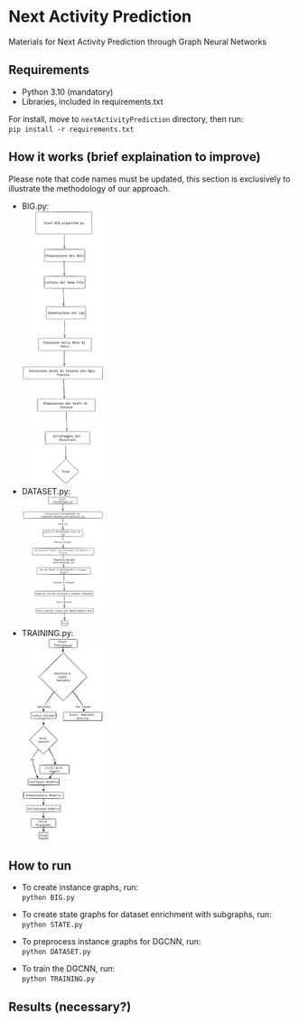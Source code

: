 # Next Activity Prediction
Materials for Next Activity Prediction through Graph Neural Networks

## Requirements
- Python 3.10 (mandatory)
- Libraries, included in requirements.txt

For install, move to ``nextActivityPrediction`` directory, then run: <br>
``pip install -r requirements.txt``

## How it works (brief explaination to improve)
Please note that code names must be updated, this section is exclusively to illustrate the methodology of our approach.<br>
- BIG.py:<br>
<img src="FlowChart/BIG.png" width=30% height=50%><br>
- DATASET.py:<br>
<img src="FlowChart/DATASET.png" width=30% height=50%><br>
- TRAINING.py:<br>
<img src="FlowChart/TRAINING.png" width=30% height=50%><br>

## How to run
- To create instance graphs, run:<br>
``python BIG.py``

- To create state graphs for dataset enrichment with subgraphs, run:<br>
``python STATE.py``

- To preprocess instance graphs for DGCNN, run:<br>
``python DATASET.py``

- To train the DGCNN, run:<br>
``python TRAINING.py``

## Results (necessary?)
